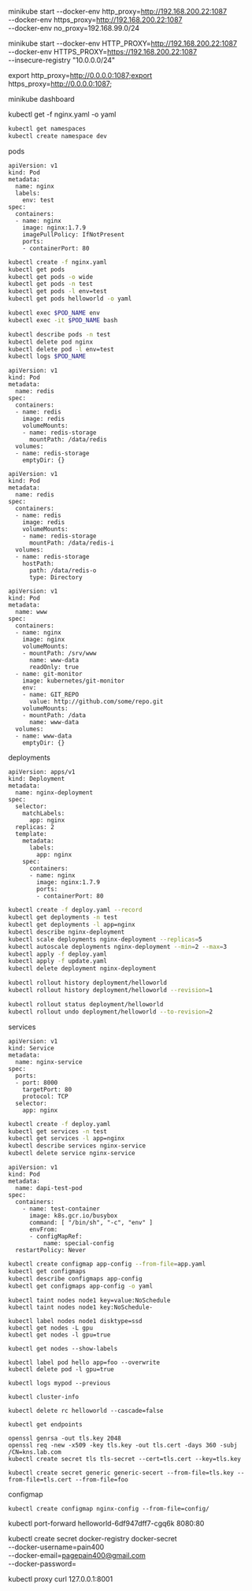minikube start --docker-env http_proxy=http://192.168.200.22:1087 \
               --docker-env https_proxy=http://192.168.200.22:1087 \
               --docker-env no_proxy=192.168.99.0/24

minikube start --docker-env HTTP_PROXY=http://192.168.200.22:1087 \
               --docker-env HTTPS_PROXY=https://192.168.200.22:1087 \
               --insecure-registry "10.0.0.0/24"

export http_proxy=http://0.0.0.0:1087;export https_proxy=http://0.0.0.0:1087;

minikube dashboard

kubectl get -f nginx.yaml -o yaml

```sh
kubectl get namespaces
kubectl create namespace dev
```

pods
```
apiVersion: v1
kind: Pod
metadata:
  name: nginx
  labels:
    env: test
spec:
  containers:
  - name: nginx
    image: nginx:1.7.9
    imagePullPolicy: IfNotPresent
    ports:
    - containerPort: 80
```

```sh
kubectl create -f nginx.yaml
kubectl get pods
kubectl get pods -o wide
kubectl get pods -n test
kubectl get pods -l env=test
kubectl get pods helloworld -o yaml

kubectl exec $POD_NAME env
kubectl exec -it $POD_NAME bash

kubectl describe pods -n test
kubectl delete pod nginx
kubectl delete pod -l env=test
kubectl logs $POD_NAME
```

```
apiVersion: v1
kind: Pod
metadata:
  name: redis
spec:
  containers:
  - name: redis
    image: redis
    volumeMounts:
    - name: redis-storage
      mountPath: /data/redis
  volumes:
  - name: redis-storage
    emptyDir: {}
```
```
apiVersion: v1
kind: Pod
metadata:
  name: redis
spec:
  containers:
  - name: redis
    image: redis
    volumeMounts:
    - name: redis-storage
      mountPath: /data/redis-i
  volumes:
  - name: redis-storage
    hostPath:
      path: /data/redis-o
      type: Directory
```

```
apiVersion: v1
kind: Pod
metadata:
  name: www
spec:
  containers:
  - name: nginx
    image: nginx
    volumeMounts:
    - mountPath: /srv/www
      name: www-data
      readOnly: true
  - name: git-monitor
    image: kubernetes/git-monitor
    env:
    - name: GIT_REPO
      value: http://github.com/some/repo.git
    volumeMounts:
    - mountPath: /data
      name: www-data
  volumes:
  - name: www-data
    emptyDir: {}
```

deployments
```
apiVersion: apps/v1
kind: Deployment
metadata:
  name: nginx-deployment
spec:
  selector:
    matchLabels:
      app: nginx
  replicas: 2
  template:
    metadata:
      labels:
        app: nginx
    spec:
      containers:
      - name: nginx
        image: nginx:1.7.9
        ports:
        - containerPort: 80
```
```sh
kubectl create -f deploy.yaml --record
kubectl get deployments -n test
kubectl get deployments -l app=nginx
kubectl describe nginx-deployment
kubectl scale deployments nginx-deployment --replicas=5
kubectl autoscale deployments nginx-deployment --min=2 --max=3
kubectl apply -f deploy.yaml
kubectl apply -f update.yaml
kubectl delete deployment nginx-deployment
```
```sh
kubectl rollout history deployment/helloworld
kubectl rollout history deployment/helloworld --revision=1
```
```sh
kubectl rollout status deployment/helloworld
kubectl rollout undo deployment/helloworld --to-revision=2
```

services
```
apiVersion: v1
kind: Service
metadata:
  name: nginx-service
spec:
  ports:
  - port: 8000
    targetPort: 80
    protocol: TCP
  selector:
    app: nginx
```
```sh
kubectl create -f deploy.yaml
kubectl get services -n test
kubectl get services -l app=nginx
kubectl describe services nginx-service
kubectl delete service nginx-service
```

```
apiVersion: v1
kind: Pod
metadata:
  name: dapi-test-pod
spec:
  containers:
    - name: test-container
      image: k8s.gcr.io/busybox
      command: [ "/bin/sh", "-c", "env" ]
      envFrom:
      - configMapRef:
          name: special-config
  restartPolicy: Never
```
```sh
kubectl create configmap app-config --from-file=app.yaml
kubectl get configmaps
kubectl describe configmaps app-config
kubectl get configmaps app-config -o yaml
```

```
kubectl taint nodes node1 key=value:NoSchedule
kubectl taint nodes node1 key:NoSchedule-
```

```
kubectl label nodes node1 disktype=ssd
kubectl get nodes -L gpu
kubectl get nodes -l gpu=true

kubectl get nodes --show-labels

kubectl label pod hello app=foo --overwrite
kubectl delete pod -l gpu=true

kubectl logs mypod --previous

kubectl cluster-info
```

```
kubectl delete rc helloworld --cascade=false
```

```
kubectl get endpoints
```

```
openssl genrsa -out tls.key 2048
openssl req -new -x509 -key tls.key -out tls.cert -days 360 -subj /CN=kns.lab.com
kubectl create secret tls tls-secret --cert=tls.cert --key=tls.key

kubectl create secret generic generic-secert --from-file=tls.key --from-file=tls.cert --from-file=foo
```

configmap
```
kubectl create configmap nginx-config --from-file=config/
```

kubectl port-forward helloworld-6df947dff7-cgq6k 8080:80

kubectl create secret docker-registry docker-secret \
  --docker-username=pain400 \
  --docker-email=pagepain400@gmail.com \
  --docker-password=


kubectl proxy
curl 127.0.0.1:8001